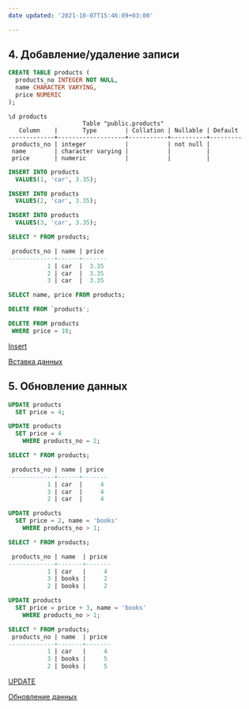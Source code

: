```yaml
---
date updated: '2021-10-07T15:46:09+03:00'

---
```


## 4. Добавление/удаление записи

```sql
CREATE TABLE products (
  products_no INTEGER NOT NULL,
  name CHARACTER VARYING,
  price NUMERIC
);
```

    \d products 
                         Table "public.products"
       Column    |       Type        | Collation | Nullable | Default 
    -------------+-------------------+-----------+----------+---------
     products_no | integer           |           | not null | 
     name        | character varying |           |          | 
     price       | numeric           |           |          | 

```sql
INSERT INTO products
  VALUES(1, 'car', 3.35);

INSERT INTO products
  VALUES(2, 'car', 3.35);

INSERT INTO products
  VALUES(3, 'car', 3.35);

SELECT * FROM products;

 products_no | name | price 
-------------+------+-------
           1 | car  |  3.35
           2 | car  |  3.35
           3 | car  |  3.35

SELECT name, price FROM products;
```

```sql
DELETE FROM `products';
```

```sql
DELETE FROM products
 WHERE price = 10;
```

[Insert](https://www.postgresql.org/docs/current/sql-insert.html)

[Вставка данных](https://postgresql.men/manual/dml-insert.html)

## 5. Обновление данных

```sql
UPDATE products
  SET price = 4;

UPDATE products
  SET price = 4
    WHERE products_no = 2;
```

```sql
SELECT * FROM products;

 products_no | name | price 
-------------+------+-------
           1 | car  |     4
           3 | car  |     4
           2 | car  |     4
```

```sql
UPDATE products
  SET price = 2, name = 'books'
    WHERE products_no > 1;
```

```sql
SELECT * FROM products;

 products_no | name  | price 
-------------+-------+-------
           1 | car   |     4
           3 | books |     2
           2 | books |     2
```

```sql
UPDATE products
  SET price = price + 3, name = 'books'
    WHERE products_no > 1;
```

```sql
SELECT * FROM products;
 products_no | name  | price 
-------------+-------+-------
           1 | car   |     4
           3 | books |     5
           2 | books |     5
```

[UPDATE](https://www.postgresql.org/docs/current/sql-update.html)

[Обновление данных](https://postgresql.men/manual/dml-update.html)
